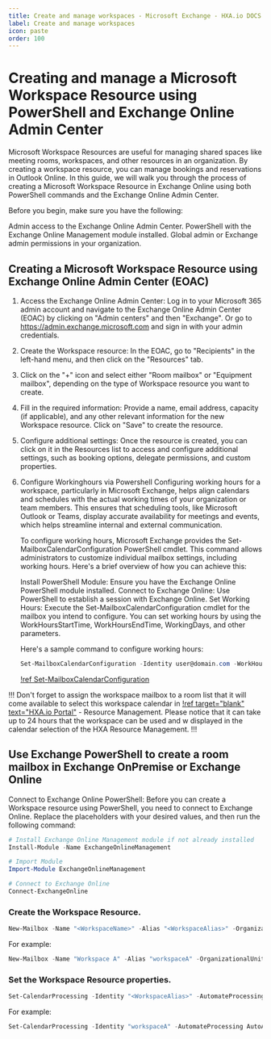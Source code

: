 ```yaml
---
title: Create and manage workspaces - Microsoft Exchange - HXA.io DOCS
label: Create and manage workspaces
icon: paste
order: 100
---
```

# Creating and manage a Microsoft Workspace Resource using PowerShell and Exchange Online Admin Center

Microsoft Workspace Resources are useful for managing shared spaces like meeting rooms, workspaces, and other resources in an organization. By creating a workspace resource, you can manage bookings and reservations in Outlook Online. In this guide, we will walk you through the process of creating a Microsoft Workspace Resource in Exchange Online using both PowerShell commands and the Exchange Online Admin Center.

Before you begin, make sure you have the following:

Admin access to the Exchange Online Admin Center.
PowerShell with the Exchange Online Management module installed.
Global admin or Exchange admin permissions in your organization.

## Creating a Microsoft Workspace Resource using Exchange Online Admin Center (EOAC)

1. Access the Exchange Online Admin Center:
Log in to your Microsoft 365 admin account and navigate to the Exchange Online Admin Center (EOAC) by clicking on "Admin centers" and then "Exchange". Or go to https://admin.exchange.microsoft.com and sign in with your admin credentials.

2. Create the Workspace resource:
In the EOAC, go to "Recipients" in the left-hand menu, and then click on the "Resources" tab.

3. Click on the "+" icon and select either "Room mailbox" or "Equipment mailbox", depending on the type of Workspace resource you want to create.

4. Fill in the required information:
Provide a name, email address, capacity (if applicable), and any other relevant information for the new Workspace resource. Click on "Save" to create the resource.

5. Configure additional settings:
Once the resource is created, you can click on it in the Resources list to access and configure additional settings, such as booking options, delegate permissions, and custom properties.

6. Configure Workinghours via Powershell
    Configuring working hours for a workspace, particularly in Microsoft Exchange, helps align calendars and schedules with the actual working times of your organization or team members. This ensures that scheduling tools, like Microsoft Outlook or Teams, display accurate availability for meetings and events, which helps streamline internal and external communication.

    To configure working hours, Microsoft Exchange provides the Set-MailboxCalendarConfiguration PowerShell cmdlet. This command allows administrators to customize individual mailbox settings, including working hours. Here's a brief overview of how you can achieve this:

    Install PowerShell Module: Ensure you have the Exchange Online PowerShell module installed.
    Connect to Exchange Online: Use PowerShell to establish a session with Exchange Online.
    Set Working Hours: Execute the Set-MailboxCalendarConfiguration cmdlet for the mailbox you intend to configure. You can set working hours by using the WorkHoursStartTime, WorkHoursEndTime, WorkingDays, and other parameters.

    Here's a sample command to configure working hours:
    ```powershell
    Set-MailboxCalendarConfiguration -Identity user@domain.com -WorkHoursStartTime 08:00 -WorkHoursEndTime 17:00 -WorkingDays Monday, Tuesday, Wednesday, Thursday, Friday
    ```
    [!ref Set-MailboxCalendarConfiguration](https://learn.microsoft.com/en-us/powershell/module/exchange/set-mailboxcalendarconfiguration?view=exchange-ps)



!!!
Don't forget to assign the workspace mailbox to a room list that it will come available to select this workspace calendar in [!ref target="blank" text="HXA.io Portal"](https://hxa.io/)  - Resource Management. Please notice that it can take up to 24 hours that the workspace can be used and w displayed in the calendar selection of the HXA Resource Management.
!!!

## Use Exchange  PowerShell to create a room mailbox in Exchange OnPremise or Exchange Online

Connect to Exchange Online PowerShell:
Before you can create a Workspace resource using PowerShell, you need to connect to Exchange Online. Replace the placeholders with your desired values, and then run the following command:

```powershell
# Install Exchange Online Management module if not already installed
Install-Module -Name ExchangeOnlineManagement

# Import Module
Import-Module ExchangeOnlineManagement

# Connect to Exchange Online
Connect-ExchangeOnline
```
### Create the Workspace Resource.

```powershell
New-Mailbox -Name "<WorkspaceName>" -Alias "<WorkspaceAlias>" -OrganizationalUnit "example.com/Users" -Room -RoomMailboxPassword (ConvertTo-SecureString -String "<Password>" -AsPlainText -Force) | Set-Mailbox -type Workspace
```

For example:
```powershell
New-Mailbox -Name "Workspace A" -Alias "workspaceA" -OrganizationalUnit "example.com/Users" -Room -RoomMailboxPassword (ConvertTo-SecureString -String "P@ssw0rd" -AsPlainText -Force) | Set-Mailbox -type Workspace
```

### Set the Workspace Resource properties.

```powershell
Set-CalendarProcessing -Identity "<WorkspaceAlias>" -AutomateProcessing AutoAccept -DeleteComments $false -DeleteSubject $false -AddOrganizerToSubject $true -AllowConflicts $false  -ResourceCapacity "<capacity>"
```

For example:
```powershell
Set-CalendarProcessing -Identity "workspaceA" -AutomateProcessing AutoAccept -DeleteComments $false -DeleteSubject $false -AddOrganizerToSubject $true -AllowConflicts $false  -ResourceCapacity 10
```